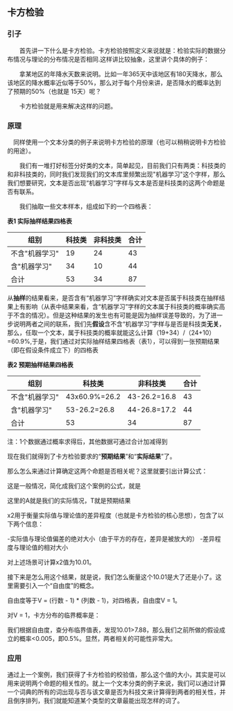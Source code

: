 ## 卡方检验

### 引子

　　首先讲一下什么是卡方检验。卡方检验按照定义来说就是：检验实际的数据分布情况与理论的分布情况是否相同.这样讲比较抽象，这里讲个具体的例子：

　　拿某地区的年降水天数来说明。比如一年365天中该地区有180天降水，那么该地区的降水概率近似等于50%，那么对于每个月份来讲，是否降水的概率达到了预期的50%（也就是 15天）呢？

　　卡方检验就是用来解决这样的问题。

### 原理

　同样使用一个文本分类的例子来说明卡方检验的原理（也可以稍稍说明卡方检验的用途）。

　　我们有一堆打好标签分好类的文本，简单起见，目前我们只有两类：科技类的和非科技类的，同时我们发现我们的文本库里频繁出现"机器学习"这个字样，那么我们想要研究，文本是否出现“机器学习”字样与文本是否是科技类的这两个命题是否有联系。

　　我们抽取一些文本样本，组成如下的一个四格表：

**表1 实际抽样结果四格表**

|组别 | 科技类 | 非科技类 | 合计
| - | - | - | - |
|不含"机器学习" | 19| 24| 43
|含"机器学习" | 34 | 10 | 44
|合计 | 53 | 34 | 87

  从**抽样**的结果看来，是否含有“机器学习”字样确实对文本是否属于科技类在抽样结果上有影响（从表中结果来看，含“机器学习”字样的文本属于科技类的概率确实高于不含的情况）。但是这种结果的发生也有可能是因为抽样误差导致的，为了进一步说明两者之间的联系，我们先**假设**含不含“机器学习”字样与是否是科技类**无关**，那么，任取一个文本，属于科技类的概率就能这么计算（19+34）/（24+10）=60.9%,于是，我们通过对实际抽样结果四格表（表1），可以得到一张预期结果（即在假设条件成立下）的四格表

**表2 预期抽样结果四格表**

|组别 | 科技类 | 非科技类 | 合计
| - | - | - | - |
|不含"机器学习" | 43x60.9%=26.2|43-26.2=16.8| 43
|含"机器学习" | 53-26.2=26.8 | 44-26.8=17.2 | 44
|合计 | 53 | 34 | 87

注：1个数据通过概率求得后，其他数据可通过合计加减得到

现在我们就得到了卡方检验要求的“**预期结果**”和“**实际结果**”了。

那么怎么来通过计算确定这两个命题是否相关呢？这里就要引出计算公式：


这是一般情况，简化成我们这个案例的公式，就是

这里的A就是我们的实际情况，T就是预期结果

x2用于衡量实际值与理论值的差异程度（也就是卡方检验的核心思想），包含了以下两个信息：

-实际值与理论值偏差的绝对大小（由于平方的存在，差异是被放大的）
-差异程度与理论值的相对大小

对上述场景可计算x2值为10.01。

接下来是怎么用这个结果，就是说，我们怎么衡量这个10.01是大了还是小了。这里需要引入一个“自由度”的概念。

自由度等于V = (行数 - 1) * (列数 - 1)，对四格表，自由度V = 1。

对V = 1，卡方分布的临界概率是：

我们根据自由度，查分布临界值表，发现10.01>7.88，那么我们之前所做的假设成立的概率<0.005，即0.5%。显然，两者相关的可能性非常大。

### 应用

通过上一个案例，我们获得了卡方检验的校验值，那么这个值的大小，其实是可以用来说明两个命题的相关性的。就上一个文本分类的例子来说，我们可以通过计算一个词典的所有的词出现与否与该文章是否为科技文来计算得到两者的相关性，并且倒序排列，我们就能知道某个类型的文章最能出现怎样的词了。
